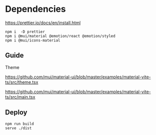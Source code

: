 # Dependencies

https://prettier.io/docs/en/install.html

```shell
npm i  -D prettier
npm i @mui/material @emotion/react @emotion/styled
npm i @mui/icons-material
```

## Guide

Theme

https://github.com/mui/material-ui/blob/master/examples/material-vite-ts/src/theme.tsx

https://github.com/mui/material-ui/blob/master/examples/material-vite-ts/src/main.tsx

## Deploy

```shell
npm run build
serve ./dist
```
